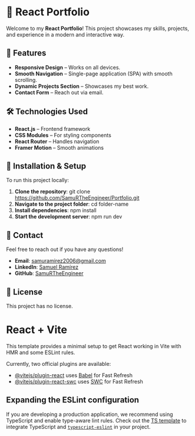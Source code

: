# 🚀 React Portfolio
Welcome to my **React Portfolio**! This project showcases my skills, projects, and experience in a modern and interactive way.

## 🌟 Features
- **Responsive Design** – Works on all devices.
- **Smooth Navigation** – Single-page application (SPA) with smooth scrolling.
- **Dynamic Projects Section** – Showcases my best work.
- **Contact Form** – Reach out via email.

## 🛠️ Technologies Used
- **React.js** – Frontend framework
- **CSS Modules** – For styling components
- **React Router** – Handles navigation
- **Framer Motion** – Smooth animations

## 📂 Installation & Setup
To run this project locally:

1. **Clone the repository**:
   git clone https://github.com/SamuRTheEngineer/Portfolio.git
2. **Navigate to the project folder**:
   cd folder-name
3. **Install dependencies**:
   npm install
4. **Start the development server**:
   npm run dev

## 📧 Contact
Feel free to reach out if you have any questions!
- **Email**: samuramirez2006@gmail.com
- **LinkedIn**: [Samuel Ramírez](https://linkedin.com)
- **GitHub**: [SamuRTheEngineer](https://github.com/yourusername)

## 📜 License
This project has no license.

# React + Vite
This template provides a minimal setup to get React working in Vite with HMR and some ESLint rules.

Currently, two official plugins are available:

- [@vitejs/plugin-react](https://github.com/vitejs/vite-plugin-react/blob/main/packages/plugin-react/README.md) uses [Babel](https://babeljs.io/) for Fast Refresh
- [@vitejs/plugin-react-swc](https://github.com/vitejs/vite-plugin-react-swc) uses [SWC](https://swc.rs/) for Fast Refresh

## Expanding the ESLint configuration

If you are developing a production application, we recommend using TypeScript and enable type-aware lint rules. Check out the [TS template](https://github.com/vitejs/vite/tree/main/packages/create-vite/template-react-ts) to integrate TypeScript and [`typescript-eslint`](https://typescript-eslint.io) in your project.
